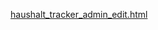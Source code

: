 [haushalt_tracker_admin_edit.html](https://github.com/user-attachments/files/22688167/haushalt_tracker_admin_edit.html)

